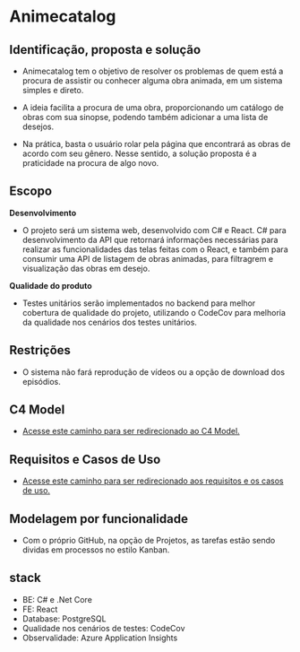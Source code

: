 # Animecatalog

## Identificação, proposta e solução
- Animecatalog tem o objetivo de resolver os problemas de quem está a procura de assistir ou conhecer alguma obra animada, em um sistema simples e direto.

- A ideia facilita a procura de uma obra, proporcionando um catálogo de obras com sua sinopse, podendo também adicionar a uma lista de desejos.

- Na prática, basta o usuário rolar pela página que encontrará as obras de acordo com seu gênero. Nesse sentido, a solução proposta é a praticidade na procura de algo novo.


## Escopo

**Desenvolvimento**

- O projeto será um sistema web, desenvolvido com C# e React. C# para desenvolvimento da API que retornará informações necessárias para realizar as funcionalidades das telas feitas com o React, e também para consumir uma API de listagem de obras animadas, para filtragrem e visualização das obras em desejo.

**Qualidade do produto**

- Testes unitários serão implementados no backend para melhor cobertura de qualidade do projeto, utilizando o CodeCov para melhoria da qualidade nos cenários dos testes unitários.

## Restrições

- O sistema não fará reprodução de vídeos ou a opção de download dos episódios.

## C4 Model

- [Acesse este caminho para ser redirecionado ao C4 Model.](files/c4-model.md)

## Requisitos e Casos de Uso

- [Acesse este caminho para ser redirecionado aos requisitos e os casos de uso.](files/requirements-nonrequirementsl.md)

## Modelagem por funcionalidade
- Com o próprio GitHub, na opção de Projetos, as tarefas estão sendo dividas em processos no estilo Kanban.
## stack

- BE: C# e .Net Core
- FE:  React
- Database: PostgreSQL
- Qualidade nos cenários de testes: CodeCov
- Observalidade: Azure Application Insights
